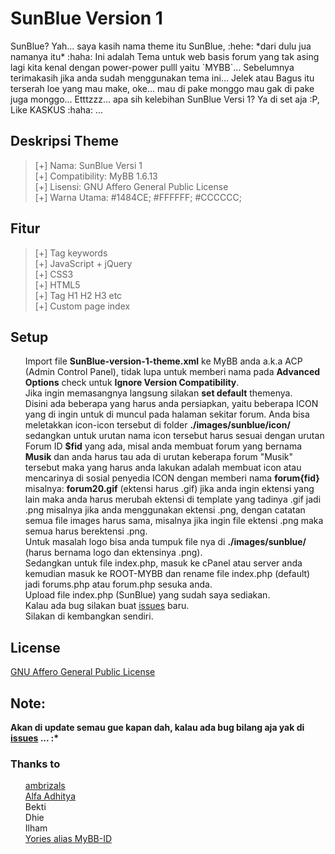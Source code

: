 <h1>SunBlue Version 1</h1>
SunBlue? Yah... saya kasih nama theme itu SunBlue, :hehe: *dari dulu jua namanya itu* :haha: Ini adalah Tema untuk web basis forum yang tak asing lagi kita kenal dengan power-power pulll yaitu `MYBB`...
Sebelumnya terimakasih jika anda sudah menggunakan tema ini... Jelek atau Bagus itu terserah loe yang mau make, oke... mau di pake monggo mau gak di pake juga monggo... Etttzzz... apa sih kelebihan SunBlue Versi 1? Ya di set aja :P, Like KASKUS :haha: ... 
<h2>Deskripsi Theme</h2>
<blockquote>
[+] Nama: SunBlue Versi 1<br>
[+] Compatibility: MyBB 1.6.13<br>
[+] Lisensi: GNU Affero General Public License<br>
[+] Warna Utama: #1484CE; #FFFFFF; #CCCCCC;<br>
</blockquote>
<h2>Fitur</h2>
<blockquote>
[+] Tag keywords<br>
[+] JavaScript + jQuery<br>
[+] CSS3<br>
[+] HTML5<br>
[+] Tag H1 H2 H3 etc<br>
[+] Custom page index<br>
</blockquote>
<h2>Setup</h2>
<ul class="task-list">
	<li>Import file <strong>SunBlue-version-1-theme.xml</strong> ke MyBB anda a.k.a ACP (Admin Control Panel), tidak lupa untuk memberi nama pada <strong>Advanced Options</strong> check untuk <strong>Ignore Version Compatibility</strong>.</li>
	<li>Jika ingin memasangnya langsung silakan <strong>set default</strong> themenya.</li>
	<li>Disini ada beberapa yang harus anda persiapkan, yaitu beberapa ICON yang di ingin untuk di muncul pada halaman sekitar forum. Anda bisa meletakkan icon-icon tersebut di folder <strong>./images/sunblue/icon/</strong> sedangkan untuk urutan nama icon tersebut harus sesuai dengan urutan Forum ID <strong>$fid</strong> yang ada, misal anda membuat forum yang bernama <strong>Musik</strong> dan anda harus tau ada di urutan keberapa forum "Musik" tersebut maka yang harus anda lakukan adalah membuat icon atau mencarinya di sosial penyedia ICON dengan memberi nama <strong>forum{fid}</strong> misalnya: <strong>forum20.gif</strong> (ektensi harus .gif) jika anda ingin ektensi yang lain maka anda harus merubah ektensi di template yang tadinya .gif jadi .png misalnya jika anda menggunakan ektensi .png, dengan catatan semua file images harus sama, misalnya jika ingin file ektensi .png maka semua harus berektensi .png.</li>
	<li>Untuk masalah logo bisa anda tumpuk file nya di <strong>./images/sunblue/</strong> (harus bernama logo dan ektensinya .png).</li>
	<li>Sedangkan untuk file index.php, masuk ke cPanel atau server anda kemudian masuk ke ROOT-MYBB dan rename file index.php (default) jadi forums.php atau forum.php sesuka anda.</li>
	<li>Upload file index.php (SunBlue) yang sudah saya sediakan.</li>
	<li>Kalau ada bug silakan buat <a href="https://github.com/SunDi3yansyah/SunBlue-version-1/issues">issues</a> baru.</li>
	<li>Silakan di kembangkan sendiri.</li>
</ul>
<h2>License</h2>
<a href="http://www.gnu.org/licenses/agpl-3.0.html">GNU Affero General Public License</a>
<h2>Note:</h2>
<b>Akan di update semau gue kapan dah, kalau ada bug bilang aja yak di <a href="https://github.com/SunDi3yansyah/SunBlue-version-1/issues">issues</a> ... :*</b>

<h3>Thanks to</h3>
<ul class="task-list">
	<li><a href="https://github.com/ambrizals">ambrizals</a></li>
	<li><a href="https://github.com/alfa6661">Alfa Adhitya</a></li>
	<li>Bekti</li>
	<li>Dhie</li>
	<li>Ilham</li>
	<li><a href="https://github.com/mybbid">Yories alias MyBB-ID</a></li>
</ul>
